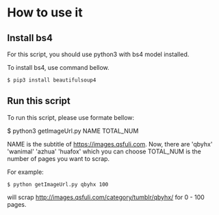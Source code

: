 # How to use it

## Install bs4

For this script, you should use python3 with bs4 model installed.

To install bs4, use command bellow.
```
$ pip3 install beautifulsoup4
```
## Run this script
To run this script, please use formate bellow:

$ python3 getImageUrl.py NAME TOTAL_NUM

NAME is the subtitle of https://images.qsfuli.com.
Now, there are 'qbyhx' 'wanimal' 'azhua' 'huafox' which you can choose
TOTAL_NUM is the number of pages you want to scrap.

For example:
```
$ python getImageUrl.py qbyhx 100
```
will scrap http://images.qsfuli.com/category/tumblr/qbyhx/ for 0 - 100 pages.
